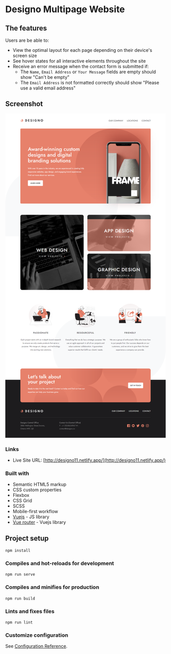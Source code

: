 # Designo Multipage Website

## The features

Users are be able to:

- View the optimal layout for each page depending on their device's screen size
- See hover states for all interactive elements throughout the site
- Receive an error message when the contact form is submitted if:
  - The `Name`, `Email Address` or `Your Message` fields are empty should show "Can't be empty"
  - The `Email Address` is not formatted correctly should show "Please use a valid email address"

## Screenshot

![](./src/assets/screenshot.png)

### Links

- Live Site URL: [http://designo11.netlify.app/](http://designo11.netlify.app/)


### Built with

- Semantic HTML5 markup
- CSS custom properties
- Flexbox
- CSS Grid
- SCSS 
- Mobile-first workflow
- [Vuejs](https://vuejs.org/) - JS library
- [Vue router](https://router.vuejs.org/) - Vuejs library


## Project setup
```
npm install
```

### Compiles and hot-reloads for development
```
npm run serve
```

### Compiles and minifies for production
```
npm run build
```

### Lints and fixes files
```
npm run lint
```

### Customize configuration
See [Configuration Reference](https://cli.vuejs.org/config/).
